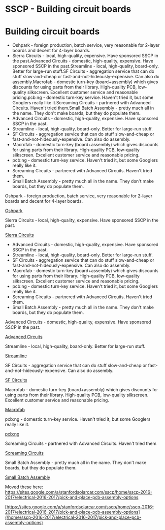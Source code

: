# SSCP - Building circuit boards

# Building circuit boards

* Oshpark - foreign production, batch service, very reasonable for 2-layer boards and decent for 4-layer boards.
* Sierra Circuits - local, high-quality, expensive. Have sponsored SSCP in the past.Advanced Circuits - domestic, high-quality, expensive. Have sponsored SSCP in the past.Streamline - local, high-quality, board-only. Better for large-run stuff.SF Circuits - aggregation service that can do stuff slow-and-cheap or fast-and-not-hideously-expensive. Can also do assembly.Macrofab - domestic turn-key (board+assembly) which gives discounts for using parts from their library. High-quality PCB, low-quality silkscreen. Excellent customer service and reasonable pricing.pcb:ng - domestic turn-key service. Haven't tried it, but some Googlers really like it.Screaming Circuits - partnered with Advanced Circuits. Haven't tried them.Small Batch Assembly - pretty much all in the name. They don't make boards, but they do populate them.
* Advanced Circuits - domestic, high-quality, expensive. Have sponsored SSCP in the past.
* Streamline - local, high-quality, board-only. Better for large-run stuff.
* SF Circuits - aggregation service that can do stuff slow-and-cheap or fast-and-not-hideously-expensive. Can also do assembly.
* Macrofab - domestic turn-key (board+assembly) which gives discounts for using parts from their library. High-quality PCB, low-quality silkscreen. Excellent customer service and reasonable pricing.
* pcb:ng - domestic turn-key service. Haven't tried it, but some Googlers really like it.
* Screaming Circuits - partnered with Advanced Circuits. Haven't tried them.
* Small Batch Assembly - pretty much all in the name. They don't make boards, but they do populate them.

Oshpark - foreign production, batch service, very reasonable for 2-layer boards and decent for 4-layer boards.

[Oshpark](https://oshpark.com/)

Sierra Circuits - local, high-quality, expensive. Have sponsored SSCP in the past.

[Sierra Circuits](https://www.protoexpress.com/)

* Advanced Circuits - domestic, high-quality, expensive. Have sponsored SSCP in the past.
* Streamline - local, high-quality, board-only. Better for large-run stuff.
* SF Circuits - aggregation service that can do stuff slow-and-cheap or fast-and-not-hideously-expensive. Can also do assembly.
* Macrofab - domestic turn-key (board+assembly) which gives discounts for using parts from their library. High-quality PCB, low-quality silkscreen. Excellent customer service and reasonable pricing.
* pcb:ng - domestic turn-key service. Haven't tried it, but some Googlers really like it.
* Screaming Circuits - partnered with Advanced Circuits. Haven't tried them.
* Small Batch Assembly - pretty much all in the name. They don't make boards, but they do populate them.

Advanced Circuits - domestic, high-quality, expensive. Have sponsored SSCP in the past.

[Advanced Circuits](http://www.4pcb.com/)

Streamline - local, high-quality, board-only. Better for large-run stuff.

[Streamline](http://streamlinecircuits.com/)

SF Circuits - aggregation service that can do stuff slow-and-cheap or fast-and-not-hideously-expensive. Can also do assembly.

[SF Circuits](https://www.sfcircuits.com/)

Macrofab - domestic turn-key (board+assembly) which gives discounts for using parts from their library. High-quality PCB, low-quality silkscreen. Excellent customer service and reasonable pricing.

[Macrofab](https://macrofab.com/)

pcb:ng - domestic turn-key service. Haven't tried it, but some Googlers really like it.

[pcb:ng](http://pcb.ng/index.html)

Screaming Circuits - partnered with Advanced Circuits. Haven't tried them.

[Screaming Circuits](https://www.screamingcircuits.com/)

Small Batch Assembly - pretty much all in the name. They don't make boards, but they do populate them.

[Small Batch Assembly](http://www.smallbatchassembly.com/)

Moved these here: https://sites.google.com/a/stanfordsolarcar.com/sscp/home/sscp-2016-2017/electrical-2016-2017/pick-and-place-pcb-assembly-options

[https://sites.google.com/a/stanfordsolarcar.com/sscp/home/sscp-2016-2017/electrical-2016-2017/pick-and-place-pcb-assembly-options](/home/sscp-2016-2017/electrical-2016-2017/pick-and-place-pcb-assembly-options)

